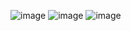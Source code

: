 ![image](https://github.com/user-attachments/assets/93d75fa1-f0d6-4b1d-a5cd-dfa70d99193d)
![image](https://github.com/user-attachments/assets/b998db07-cc92-4d93-87af-8bfcd1dacb23)
![image](https://github.com/user-attachments/assets/d0242ad5-260e-4e1f-aabd-8692bb826b3f)


